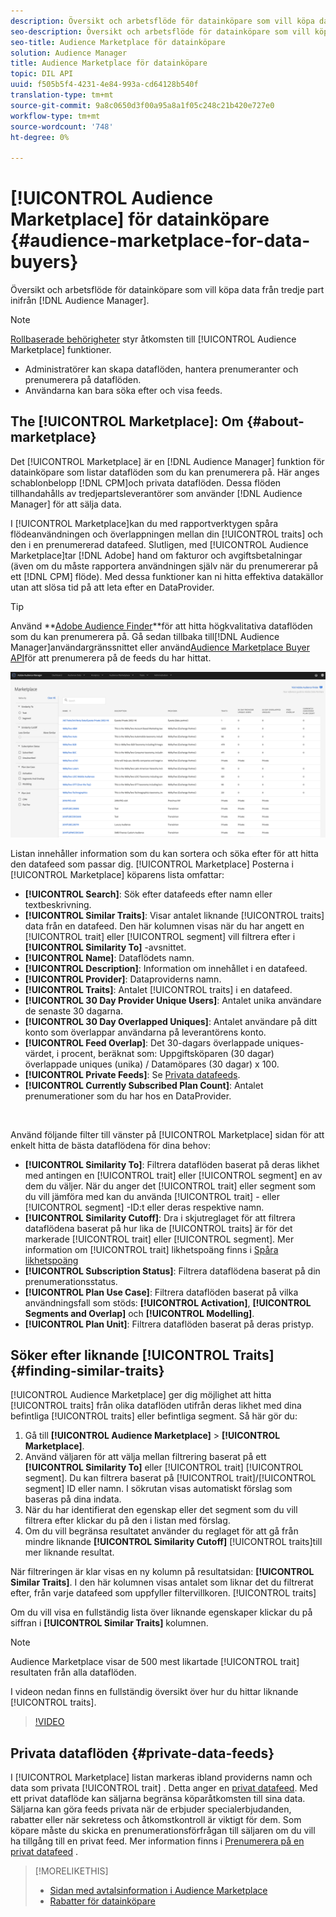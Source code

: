 ```yaml
---
description: Översikt och arbetsflöde för datainköpare som vill köpa data från tredje part inifrån Audience Manager
seo-description: Översikt och arbetsflöde för datainköpare som vill köpa data från tredje part inifrån Audience Manager
seo-title: Audience Marketplace för datainköpare
solution: Audience Manager
title: Audience Marketplace för datainköpare
topic: DIL API
uuid: f505b5f4-4231-4e84-993a-cd64128b540f
translation-type: tm+mt
source-git-commit: 9a8c0650d3f00a95a8a1f05c248c21b420e727e0
workflow-type: tm+mt
source-wordcount: '748'
ht-degree: 0%

---
```



# [!UICONTROL Audience Marketplace] för datainköpare {#audience-marketplace-for-data-buyers}

Översikt och arbetsflöde för datainköpare som vill köpa data från tredje part inifrån [!DNL Audience Manager].

>[!NOTE]
>[Rollbaserade behörigheter](../../../reporting/reports-dashboard.md) styr åtkomsten till [!UICONTROL Audience Marketplace] funktioner.
>
>* Administratörer kan skapa dataflöden, hantera prenumeranter och prenumerera på dataflöden.
>* Användarna kan bara söka efter och visa feeds.


## The [!UICONTROL Marketplace]: Om {#about-marketplace}

Det [!UICONTROL Marketplace] är en [!DNL Audience Manager] funktion för datainköpare som listar dataflöden som du kan prenumerera på. Här anges schablonbelopp [!DNL CPM]och privata dataflöden. Dessa flöden tillhandahålls av tredjepartsleverantörer som använder [!DNL Audience Manager] för att sälja data.

I [!UICONTROL Marketplace]kan du med rapportverktygen spåra flödeanvändningen och överlappningen mellan din [!UICONTROL traits] och den i en prenumererad datafeed. Slutligen, med [!UICONTROL Audience Marketplace]tar [!DNL Adobe] hand om fakturor och avgiftsbetalningar (även om du måste rapportera användningen själv när du prenumererar på ett [!DNL CPM] flöde). Med dessa funktioner kan ni hitta effektiva datakällor utan att slösa tid på att leta efter en DataProvider.

>[!TIP]
>
>Använd **[Adobe Audience Finder](https://www.adobe-audience-finder.com/)**för att hitta högkvalitativa dataflöden som du kan prenumerera på. Gå sedan tillbaka till[!DNL Audience Manager]användargränssnittet eller använd[Audience Marketplace Buyer API](https://bank.demdex.com/portal/swagger/index.html#/Audience_Marketplace_Buyer_API)för att prenumerera på de feeds du har hittat.

![customer-marketplace-overview](assets/buyer-marketplace-overview.png)

Listan innehåller information som du kan sortera och söka efter för att hitta den datafeed som passar dig. [!UICONTROL Marketplace] Posterna i [!UICONTROL Marketplace] köparens lista omfattar:

* **[!UICONTROL Search]**: Sök efter datafeeds efter namn eller textbeskrivning.
* **[!UICONTROL Similar Traits]**: Visar antalet liknande [!UICONTROL traits] data från en datafeed. Den här kolumnen visas när du har angett en [!UICONTROL trait] eller [!UICONTROL segment] vill filtrera efter i **[!UICONTROL Similarity To]** -avsnittet.
* **[!UICONTROL Name]**: Dataflödets namn.
* **[!UICONTROL Description]**: Information om innehållet i en datafeed.
* **[!UICONTROL Provider]**: Dataproviderns namn.
* **[!UICONTROL Traits]**: Antalet [!UICONTROL traits] i en datafeed.
* **[!UICONTROL 30 Day Provider Unique Users]**: Antalet unika användare de senaste 30 dagarna.
* **[!UICONTROL 30 Day Overlapped Uniques]**: Antalet användare på ditt konto som överlappar användarna på leverantörens konto.
* **[!UICONTROL Feed Overlap]**: Det 30-dagars överlappade uniques-värdet, i procent, beräknat som: Uppgiftsköparen (30 dagar) överlappade uniques (unika) / Datamöpares (30 dagar) x 100.
* **[!UICONTROL Private Feeds]**: Se [Privata datafeeds](../../../features/audience-marketplace/marketplace-private-feeds.md).
* **[!UICONTROL Currently Subscribed Plan Count]**: Antalet prenumerationer som du har hos en DataProvider.

 

Använd följande filter till vänster på [!UICONTROL Marketplace] sidan för att enkelt hitta de bästa dataflödena för dina behov:

* **[!UICONTROL Similarity To]**: Filtrera dataflöden baserat på deras likhet med antingen en [!UICONTROL trait] eller [!UICONTROL segment] en av dem du väljer. När du anger det [!UICONTROL trait] eller segment som du vill jämföra med kan du använda [!UICONTROL trait] - eller [!UICONTROL segment] -ID:t eller deras respektive namn.
* **[!UICONTROL Similarity Cutoff]**: Dra i skjutreglaget för att filtrera dataflödena baserat på hur lika de [!UICONTROL traits] är för det markerade [!UICONTROL trait] eller [!UICONTROL segment]. Mer information om [!UICONTROL trait] likhetspoäng finns i [Spåra likhetspoäng](../../segments/trait-recommendations.md#trait-similarity-score)
* **[!UICONTROL Subscription Status]**: Filtrera dataflödena baserat på din prenumerationsstatus.
* **[!UICONTROL Plan Use Case]**: Filtrera dataflöden baserat på vilka användningsfall som stöds: **[!UICONTROL Activation]**, **[!UICONTROL Segments and Overlap]** och **[!UICONTROL Modelling]**.
* **[!UICONTROL Plan Unit]**: Filtrera dataflöden baserat på deras pristyp.

## Söker efter liknande [!UICONTROL Traits] {#finding-similar-traits}

[!UICONTROL Audience Marketplace] ger dig möjlighet att hitta [!UICONTROL traits] från olika dataflöden utifrån deras likhet med dina befintliga [!UICONTROL traits] eller befintliga segment. Så här gör du:

1. Gå till **[!UICONTROL Audience Marketplace]** > **[!UICONTROL Marketplace]**.
2. Använd väljaren för att välja mellan filtrering baserat på ett **[!UICONTROL Similarity To]** eller [!UICONTROL trait] [!UICONTROL segment]. Du kan filtrera baserat på [!UICONTROL trait]/[!UICONTROL segment] ID eller namn. I sökrutan visas automatiskt förslag som baseras på dina indata.
3. När du har identifierat den egenskap eller det segment som du vill filtrera efter klickar du på den i listan med förslag.
4. Om du vill begränsa resultatet använder du reglaget för att gå från mindre liknande **[!UICONTROL Similarity Cutoff]** [!UICONTROL traits]till mer liknande resultat.

När filtreringen är klar visas en ny kolumn på resultatsidan: **[!UICONTROL Similar Traits]**. I den här kolumnen visas antalet som liknar det du filtrerat efter, från varje datafeed som uppfyller filtervillkoren. [!UICONTROL traits]

Om du vill visa en fullständig lista över liknande egenskaper klickar du på siffran i **[!UICONTROL Similar Traits]** kolumnen.

>[!NOTE]
>
> Audience Marketplace visar de 500 mest likartade [!UICONTROL trait] resultaten från alla dataflöden.

I videon nedan finns en fullständig översikt över hur du hittar liknande [!UICONTROL traits].

>[!VIDEO](https://video.tv.adobe.com/v/29370/)

## Privata dataflöden {#private-data-feeds}

I [!UICONTROL Marketplace] listan markeras ibland providerns namn och data som privata [!UICONTROL trait] . Detta anger en [privat datafeed](../../../features/audience-marketplace/marketplace-private-feeds.md). Med ett privat dataflöde kan säljarna begränsa köparåtkomsten till sina data. Säljarna kan göra feeds privata när de erbjuder specialerbjudanden, rabatter eller när sekretess och åtkomstkontroll är viktigt för dem. Som köpare måste du skicka en prenumerationsförfrågan till säljaren om du vill ha tillgång till en privat feed. Mer information finns i [Prenumerera på en privat datafeed](../../../features/audience-marketplace/marketplace-data-buyers/marketplace-manage-subscriptions.md#subscript-private-data-feed) .

>[!MORELIKETHIS]
>
>* [Sidan med avtalsinformation i Audience Marketplace](../../../features/audience-marketplace/marketplace-data-buyers/marketplace-manage-subscriptions.md#marketplace-buyer-details)
>* [Rabatter för datainköpare](../../../features/audience-marketplace/marketplace-data-buyers/marketplace-manage-subscriptions.md#buyer-discount)

